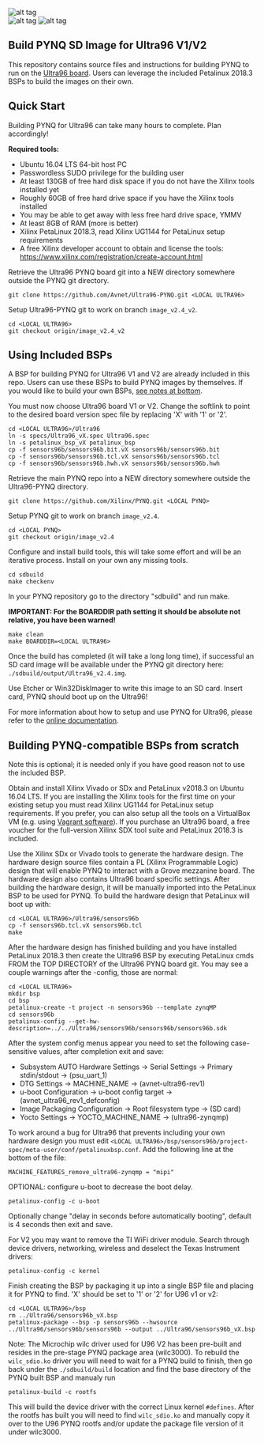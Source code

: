 ![alt tag](./ultra96-pynq.png)\
![alt tag](./ultra96_v2-pynq.png)
![alt tag](./software.png)

## Build PYNQ SD Image for Ultra96 V1/V2

This repository contains source files and instructions for building PYNQ to run on the 
[Ultra96 board](http://zedboard.org/product/ultra96). Users can leverage the included
Petalinux 2018.3 BSPs to build the images on their own.

## Quick Start

Building PYNQ for Ultra96 can take many hours to complete.  Plan accordingly!

**Required tools:**
* Ubuntu 16.04 LTS 64-bit host PC
* Passwordless SUDO privilege for the building user
* At least 130GB of free hard disk space if you do not have the Xilinx tools installed yet
* Roughly 60GB of free hard drive space if you have the Xilinx tools installed
* You may be able to get away with less free hard drive space, YMMV
* At least 8GB of RAM (more is better)
* Xilinx PetaLinux 2018.3, read Xilinx UG1144 for PetaLinux setup requirements
* A free Xilinx developer account to obtain and license the tools: https://www.xilinx.com/registration/create-account.html

Retrieve the Ultra96 PYNQ board git into a NEW directory somewhere outside the PYNQ git directory.

```shell
git clone https://github.com/Avnet/Ultra96-PYNQ.git <LOCAL ULTRA96>
```

Setup Ultra96-PYNQ git to work on branch `image_v2.4_v2`.

```shell
cd <LOCAL ULTRA96>
git checkout origin/image_v2.4_v2
```

## Using Included BSPs

A BSP for building PYNQ for Ultra96 V1 and V2 are already included in this repo.
Users can use these BSPs to build PYNQ images by themselves.
If you would like to build your own BSPs, [see notes at bottom](#building-pynq-compatible-bsps-from-scratch).

You must now choose Ultra96 board V1 or V2.  Change the softlink to point to the desired board version spec file by replacing 'X' with '1' or '2'.

```shell
cd <LOCAL ULTRA96>/Ultra96
ln -s specs/Ultra96_vX.spec Ultra96.spec
ln -s petalinux_bsp_vX petalinux_bsp
cp -f sensors96b/sensors96b.bit.vX sensors96b/sensors96b.bit
cp -f sensors96b/sensors96b.tcl.vX sensors96b/sensors96b.tcl
cp -f sensors96b/sensors96b.hwh.vX sensors96b/sensors96b.hwh
```

Retrieve the main PYNQ repo into a NEW directory somewhere outside the Ultra96-PYNQ directory.
```shell
git clone https://github.com/Xilinx/PYNQ.git <LOCAL PYNQ>
```

Setup PYNQ git to work on branch `image_v2.4`.
```shell
cd <LOCAL PYNQ>
git checkout origin/image_v2.4
```

Configure and install build tools, this will take some effort and will be an iterative process. Install on your own any missing tools.
```shell
cd sdbuild
make checkenv
```

In your PYNQ repository go to the directory "sdbuild" and run make.

**IMPORTANT: For the BOARDDIR path setting it should be absolute not relative, you have been warned!**

```shell
make clean
make BOARDDIR=<LOCAL ULTRA96>
```

Once the build has completed (it will take a long long time), if successful an SD card image will be available under the PYNQ git directory here: `./sdbuild/output/Ultra96_v2.4.img`.

Use Etcher or Win32DiskImager to write this image to an SD card. 
Insert card, PYNQ should boot up on the Ultra96!

For more information about how to setup and use PYNQ for Ultra96, please refer
to the [online documentation](https://ultra96-pynq.readthedocs.io/en/latest/).

## Building PYNQ-compatible BSPs from scratch

Note this is optional; it is needed only if you have good reason not to use the included BSP.

Obtain and install Xilinx Vivado or SDx and PetaLinux v2018.3 on Ubuntu 16.04 LTS. If you are installing the Xilinx tools for the first time on your existing setup you must read Xilinx UG1144 for PetaLinux setup requirements.  If you prefer, you can also setup all the tools on a VirtualBox VM (e.g. using [Vagrant software](https://pynq.readthedocs.io/en/latest/pynq_sd_card.html#prepare-the-building-environment)).
If you purchase an Ultra96 board, a free voucher for the full-version Xilinx SDX tool suite and PetaLinux 2018.3 is included.

Use the Xilinx SDx or Vivado tools to generate the hardware design.  The hardware design source files contain a PL (Xilinx Programmable Logic) design that will enable PYNQ to interact with a Grove mezzanine board.  The hardware design also contains Ultra96 board specific settings.  After building the hardware design, it will be manually imported into the PetaLinux BSP to be used for PYNQ.  To build the hardware design that PetaLinux will boot up with:

```shell
cd <LOCAL ULTRA96>/Ultra96/sensors96b
cp -f sensors96b.tcl.vX sensors96b.tcl
make
```

After the hardware design has finished building and you have installed PetaLinux 2018.3 then create the Ultra96 BSP by executing PetaLinux cmds FROM the TOP DIRECTORY of the Ultra96 PYNQ board git. You may see a couple warnings after the -config, those are normal:
```shell
cd <LOCAL ULTRA96>
mkdir bsp
cd bsp
petalinux-create -t project -n sensors96b --template zynqMP
cd sensors96b
petalinux-config --get-hw-description=../../Ultra96/sensors96b/sensors96b/sensors96b.sdk
```

After the system config menus appear you need to set the following case-sensitive values, after completion exit and save:
* Subsystem AUTO Hardware Settings → Serial Settings → Primary stdin/stdout → (psu_uart_1)
* DTG Settings → MACHINE_NAME → (avnet-ultra96-rev1)
* u-boot Configuration → u-boot config target → (avnet_ultra96_rev1_defconfig)
* Image Packaging Configuration → Root filesystem type → (SD card)
* Yocto Settings → YOCTO_MACHINE_NAME → (ultra96-zynqmp)

To work around a bug for Ultra96 that prevents including your own hardware design you must edit `<LOCAL ULTRA96>/bsp/sensors96b/project-spec/meta-user/conf/petalinuxbsp.conf`.
Add the following line at the bottom of the file:  
```
MACHINE_FEATURES_remove_ultra96-zynqmp = "mipi"
```

OPTIONAL: configure u-boot to decrease the boot delay.
```shell
petalinux-config -c u-boot
```

Optionally change "delay in seconds before automatically booting", default is 4 seconds then exit and save.

For V2 you may want to remove the TI WiFi driver module. Search through device drivers, networking, wireless and deselect the Texas Instrument drivers:
```shell
petalinux-config -c kernel
```

Finish creating the BSP by packaging it up into a single BSP file and placing it for PYNQ to find. 'X' should be set to '1' or '2' for U96 v1 or v2:

```shell
cd <LOCAL ULTRA96>/bsp
rm ../Ultra96/sensors96b_vX.bsp
petalinux-package --bsp -p sensors96b --hwsource ../Ultra96/sensors96b/sensors96b --output ../Ultra96/sensors96b_vX.bsp
```

Note: The Microchip wilc driver used for U96 V2 has been pre-built and resides in the pre-stage PYNQ package area (wilc3000). To rebuild the `wilc_sdio.ko` driver you will need to wait for a PYNQ build to finish, then go back under the `./sdbuild/build` location and find the base directory of the PYNQ built BSP and manualy run 

```shell
petalinux-build -c rootfs
```

This will build the device driver with the correct Linux kernel `#defines`.  After the rootfs has built you will need to find `wilc_sdio.ko` and manually copy it over to the U96 PYNQ rootfs and/or update the package file version of it under wilc3000.
